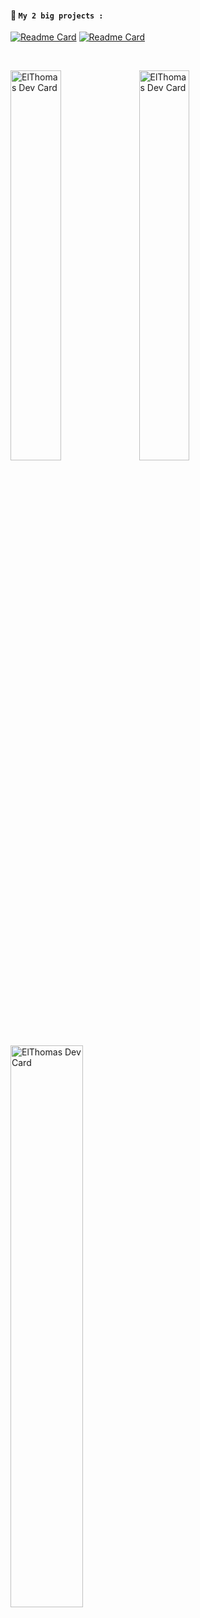 #### **📜 ``My 2 big projects :``**<br>
[![Readme Card](https://github-readme-stats.vercel.app/api/pin/?username=Thomasperge&repo=GoodFarm&show_owner=true&theme=dark)](https://github.com/thomasperge/GoodFarm)
[![Readme Card](https://github-readme-stats.vercel.app/api/pin/?username=Thomasperge&repo=CryptoCurrency-Desktop-apps&show_owner=true&theme=dark)](https://github.com/thomasperge/CryptoCurrency-Desktop-apps)

<br>


<p float="left">
    <a href="#"><img src="https://cdn.discordapp.com/attachments/1018205416502607912/1018292598902898780/Sans_titre-4.png" width="40%" alt="ElThomas Dev Card"/></a>
    <a href="#"><img src="https://github-readme-stats.vercel.app/api?username=Thomasperge&theme=dark&show_icons=true" width="40%" alt="ElThomas Dev Card"/></a>
    <a href="https://app.daily.dev/Thomasperge"><img src="https://api.daily.dev/devcards/788a1841892f4fd7a87b6b8e29a83cc3.png?r=wup" width="48%" alt="ElThomas Dev Card"/>
    </a>
    
</p>

<br>


